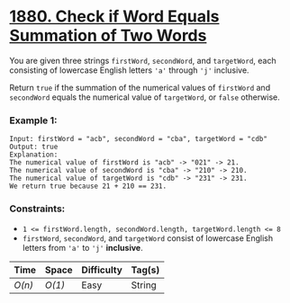 # [1880. Check if Word Equals Summation of Two Words](https://leetcode.com/problems/check-if-word-equals-summation-of-two-words/)

You are given three strings `firstWord`, `secondWord`, and `targetWord`, each consisting of lowercase English letters `'a'` through `'j'` inclusive.

Return `true` if the summation of the numerical values of `firstWord` and `secondWord` equals the numerical value of `targetWord`, or `false` otherwise.

### Example 1:

```
Input: firstWord = "acb", secondWord = "cba", targetWord = "cdb"
Output: true
Explanation:
The numerical value of firstWord is "acb" -> "021" -> 21.
The numerical value of secondWord is "cba" -> "210" -> 210.
The numerical value of targetWord is "cdb" -> "231" -> 231.
We return true because 21 + 210 == 231.
```

### Constraints:

- `1 <= firstWord.length, secondWord.length, targetWord.length <= 8`
- `firstWord`, `secondWord`, and `targetWord` consist of lowercase English letters from `'a'` to `'j'` **inclusive**.

| Time   | Space  | Difficulty | Tag(s) |
| ------ | ------ | ---------- | ------ |
| _O(n)_ | _O(1)_ | Easy       | String |
